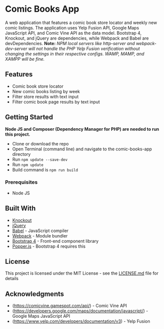 # Comic Books App

A web application that features a comic book store locator and weekly new comic listings. The application uses Yelp Fusion API, Google Maps JavaScript API, and Comic Vine API as the data model. Bootstrap 4, Knockout, and jQuery are dependencies, while Webpack and Babel are devDependencies. **Note:** *NPM local servers like http-server and webpack-dev-server will not handle the PHP Yelp Fusion verification without changing the settings in their respective configs. WAMP, MAMP, and XAMPP will be fine.*

## Features

* Comic book store locator
* New comic books listing by week
* Filter store results with text input
* Filter comic book page results by text input

## Getting Started

**Node JS and Composer (Dependency Manager for PHP) are needed to run this project.**
* Clone or download the repo
* Open Terminal (command line) and navigate to the comic-books-app directory
* Run `npm update --save-dev`
* Run `npm update`
* Build command is `npm run build`

### Prerequisites

* Node JS

## Built With

* [Knockout](http://knockoutjs.com/)
* [jQuery](https://www.npmjs.com/package/jquery)
* [Babel](https://babeljs.io/) - JavaScript compiler
* [Webpack](https://webpack.js.org/) - Module bundler
* [Bootstrap 4](http://getbootstrap.com/) - Front-end component library
* [Popper.js](https://www.npmjs.com/package/popper.js) - Bootstrap 4 requires this 

## License

This project is licensed under the MIT License - see the [LICENSE.md](LICENSE.md) file for details
## Acknowledgments

* (https://comicvine.gamespot.com/api/) - Comic Vine API
* (https://developers.google.com/maps/documentation/javascript/) - Google Maps JavaScript API
* (https://www.yelp.com/developers/documentation/v3) - Yelp Fusion
